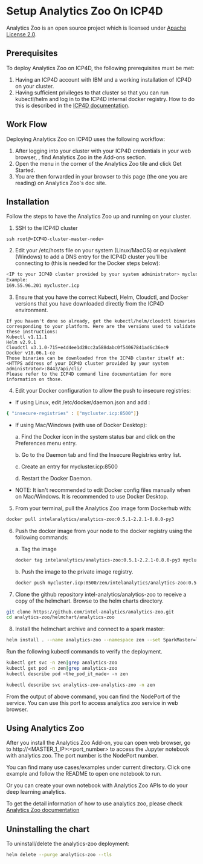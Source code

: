 # Setup Analytics Zoo On ICP4D

Analytics Zoo is an open source project which is licensed under [Apache License 2.0](https://github.com/intel-analytics/analytics-zoo/blob/master/LICENSE).

## **Prerequisites**
To deploy Analytics Zoo on ICP4D, the following prerequisites must be met:
1. Having an ICP4D account with IBM and a working installation of ICP4D on your cluster.
2. Having sufficient privileges to that cluster so that you can run kubectl/helm and log in to the ICP4D internal docker registry. How to do this is described in the [ICP4D documentation](https://docs-icpdata.mybluemix.net/docs/content/SSQNUZ_current/com.ibm.icpdata.doc/zen/overview/overview.html).

## **Work Flow**
Deploying Analytics Zoo on ICP4D uses the following workflow:

1. After logging into your cluster with your ICP4D credentials in your web browser, , find Analytics Zoo in the Add-ons section.
2. Open the menu in the corner of the Analytics Zoo tile and click Get Started.
3. You are then forwarded in your browser to this page (the one you are reading) on Analytics Zoo's doc site.

## **Installation**
Follow the steps to have the Analytics Zoo up and running on your cluster.

1.  SSH to the ICP4D cluster
```
ssh root@<ICP4D-cluster-master-node>
```
2. Edit your /etc/hosts file on your system (Linux/MacOS) or equivalent (Windows) to add a DNS entry for the ICP4D cluster you'll be connecting to (this is needed for the Docker steps below):
```bash
<IP to your ICP4D cluster provided by your system administrator> mycluster.icp
Example:
169.55.96.201 mycluster.icp
```
3. Ensure that you have the correct Kubectl, Helm, Cloudctl, and Docker versions that you have downloaded directly from the ICP4D environment.
```
If you haven't done so already, get the kubectl/helm/cloudctl binaries corresponding to your platform. Here are the versions used to validate these instructions:
Kubectl v1.11.1
Helm v2.9.1
Cloudctl v3.1.0-715+e4d4ee1d28cc2a588dabc0f54067841ad6c36ec9
Docker v18.06.1-ce
Those binaries can be downloaded from the ICP4D cluster itself at:
<HTTPS address of your ICP4D cluster provided by your system administrator>:8443/api/cli/
Please refer to the ICP4D command line documentation for more information on those.
```
4. Edit your Docker configuration to allow the push to insecure registries:

* If using Linux, edit /etc/docker/daemon.json and add :
```bash
{ "insecure-registries" : ["mycluster.icp:8500"]} 
```

* If using Mac/Windows (with use of Docker Desktop):

    a. Find the Docker icon in the system status bar and click on the Preferences menu entry.

    b. Go to the Daemon tab and find the Insecure Registries entry list.
    
    c. Create an entry for mycluster.icp:8500
    
    d. Restart the Docker Daemon.
* NOTE: It isn't recommended to edit Docker config files manually when on Mac/Windows. It is recommended to use Docker Desktop.

5. From your terminal, pull the Analytics Zoo image form Dockerhub with:
```bash
docker pull intelanalytics/analytics-zoo:0.5.1-2.2.1-0.8.0-py3
```
6. Push the docker image from your node to the docker registry using the following commands:

    a. Tag the image
    ```bash
    docker tag intelanalytics/analytics-zoo:0.5.1-2.2.1-0.8.0-py3 mycluster.icp:8500/zen/intelanalytics/analytics-zoo:0.5.1-2.2.1-0.8.0-py3
    ```
    b. Push the image to the private image registry.
    ```bash
    docker push mycluster.icp:8500/zen/intelanalytics/analytics-zoo:0.5.1-2.2.1-0.8.0-py3
    ```

7. Clone the github repository intel-analytics/analytics-zoo to receive a copy of the helmchart. Browse to the helm charts directory.
```bash
git clone https://github.com/intel-analytics/analytics-zoo.git
cd analytics-zoo/helmchart/analytics-zoo
```
8. Install the helmchart archive and connect to a spark master:
```bash
helm install . --name analytics-zoo --namespace zen --set SparkMaster=local[*] --tls
```
Run the following kubectl commands to verify the deployment.
```bash
kubectl get svc -n zen|grep analytics-zoo
kubectl get pod -n zen|grep analytics-zoo
kubectl describe pod <the_pod_it_made> -n zen
```
```bash
kubectl describe svc analytics-zoo-analytics-zoo -n zen
```
From the output of above command, you can find the NodePort of the service. You can use this port to access analytics zoo service in web browser. 

## Using Analytics Zoo
After you install the Analytics Zoo Add-on, you can open web browser, go to http://<MASTER_1_IP>:<port_number> to access the Jupyter notebook with analytics zoo. The port number is the NodePort number. 

You can find many use cases/examples under current directory. Click one example and follow the README to open one notebook to run. 

Or you can create your own notebook with Analytics Zoo APIs to do your deep learning analytics. 

To get the detail information of how to use analytics zoo, please check [Analytics Zoo documentation](https://analytics-zoo.github.io)

## Uninstalling the chart
To uninstall/delete the analytics-zoo deployment:
```bash
helm delete --purge analytics-zoo --tls
```